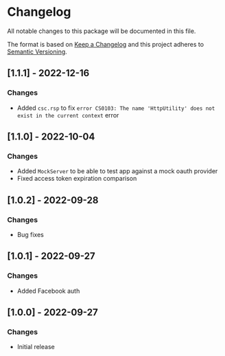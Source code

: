 # Changelog
All notable changes to this package will be documented in this file.

The format is based on [Keep a Changelog](http://keepachangelog.com/en/1.0.0/)
and this project adheres to [Semantic Versioning](http://semver.org/spec/v2.0.0.html).

## [1.1.1] - 2022-12-16
### Changes
- Added `csc.rsp` to fix `error CS0103: The name 'HttpUtility' does not exist in the current context` error

## [1.1.0] - 2022-10-04
### Changes
- Added `MockServer` to be able to test app against a mock oauth provider
- Fixed access token expiration comparison

## [1.0.2] - 2022-09-28
### Changes
- Bug fixes

## [1.0.1] - 2022-09-27
### Changes
- Added Facebook auth

## [1.0.0] - 2022-09-27
### Changes
- Initial release
